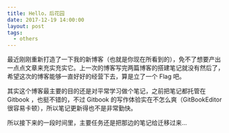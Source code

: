 ```yaml
---
title: Hello，后花园
date: 2017-12-19 14:00:00
layout: post
tags: 
  - others
---
```


最近刚刚重新打造了一下我的新博客（也就是你现在所看到的），免不了想要产出一点点文章来充实充实它。上一次的博客写完两篇博客的搭建笔记就没有然后了，希望这次的博客能够一直好好的经营下去，算是立了一个 Flag 吧。

<!--more-->

其实这个博客最主要的目的还是对平常学习做个笔记，之前把笔记都托管在 Gitbook ，也挺不错的，不过 Gitbook 的写作体验实在不怎么爽（GitBookEditor 很容易卡顿），所以笔记更新得也不是非常勤快。

所以接下来的一段时间里，主要任务还是把那边的笔记给迁移过来...



